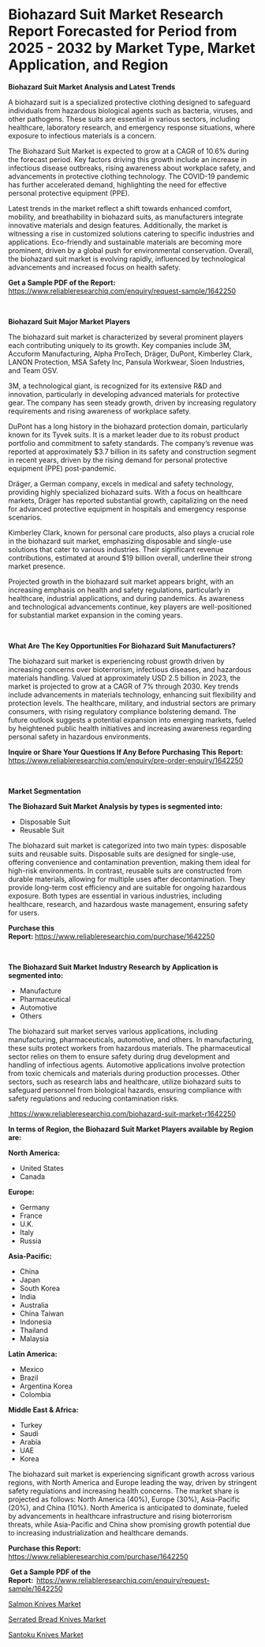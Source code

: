 <p><h1>Biohazard Suit Market Research Report Forecasted for Period from 2025 -  2032 by Market Type, Market Application, and Region</h1></p><p><strong>Biohazard Suit Market Analysis and Latest Trends</strong></p>
<p><p>A biohazard suit is a specialized protective clothing designed to safeguard individuals from hazardous biological agents such as bacteria, viruses, and other pathogens. These suits are essential in various sectors, including healthcare, laboratory research, and emergency response situations, where exposure to infectious materials is a concern. </p><p>The Biohazard Suit Market is expected to grow at a CAGR of 10.6% during the forecast period. Key factors driving this growth include an increase in infectious disease outbreaks, rising awareness about workplace safety, and advancements in protective clothing technology. The COVID-19 pandemic has further accelerated demand, highlighting the need for effective personal protective equipment (PPE). </p><p>Latest trends in the market reflect a shift towards enhanced comfort, mobility, and breathability in biohazard suits, as manufacturers integrate innovative materials and design features. Additionally, the market is witnessing a rise in customized solutions catering to specific industries and applications. Eco-friendly and sustainable materials are becoming more prominent, driven by a global push for environmental conservation. Overall, the biohazard suit market is evolving rapidly, influenced by technological advancements and increased focus on health safety.</p></p>
<p><strong>Get a Sample PDF of the Report:&nbsp;</strong> <a href="https://www.reliableresearchiq.com/enquiry/request-sample/1642250?utm_campaign=1842&utm_medium=2&utm_source=Github&utm_content=ia&utm_term=09022025&utm_id=biohazard-suit">https://www.reliableresearchiq.com/enquiry/request-sample/1642250</a></p>
<p>&nbsp;</p>
<p><strong>Biohazard Suit Major Market Players</strong></p>
<p><p>The biohazard suit market is characterized by several prominent players each contributing uniquely to its growth. Key companies include 3M, Accuform Manufacturing, Alpha ProTech, Dräger, DuPont, Kimberley Clark, LANON Protection, MSA Safety Inc, Pansula Workwear, Sioen Industries, and Team OSV.</p><p>3M, a technological giant, is recognized for its extensive R&D and innovation, particularly in developing advanced materials for protective gear. The company has seen steady growth, driven by increasing regulatory requirements and rising awareness of workplace safety.</p><p>DuPont has a long history in the biohazard protection domain, particularly known for its Tyvek suits. It is a market leader due to its robust product portfolio and commitment to safety standards. The company’s revenue was reported at approximately $3.7 billion in its safety and construction segment in recent years, driven by the rising demand for personal protective equipment (PPE) post-pandemic.</p><p>Dräger, a German company, excels in medical and safety technology, providing highly specialized biohazard suits. With a focus on healthcare markets, Dräger has reported substantial growth, capitalizing on the need for advanced protective equipment in hospitals and emergency response scenarios.</p><p>Kimberley Clark, known for personal care products, also plays a crucial role in the biohazard suit market, emphasizing disposable and single-use solutions that cater to various industries. Their significant revenue contributions, estimated at around $19 billion overall, underline their strong market presence.</p><p>Projected growth in the biohazard suit market appears bright, with an increasing emphasis on health and safety regulations, particularly in healthcare, industrial applications, and during pandemics. As awareness and technological advancements continue, key players are well-positioned for substantial market expansion in the coming years.</p></p>
<p>&nbsp;</p>
<p><strong>What Are The Key Opportunities For Biohazard Suit Manufacturers?</strong></p>
<p><p>The biohazard suit market is experiencing robust growth driven by increasing concerns over bioterrorism, infectious diseases, and hazardous materials handling. Valued at approximately USD 2.5 billion in 2023, the market is projected to grow at a CAGR of 7% through 2030. Key trends include advancements in materials technology, enhancing suit flexibility and protection levels. The healthcare, military, and industrial sectors are primary consumers, with rising regulatory compliance bolstering demand. The future outlook suggests a potential expansion into emerging markets, fueled by heightened public health initiatives and increasing awareness regarding personal safety in hazardous environments.</p></p>
<p><strong>Inquire or Share Your Questions If Any Before Purchasing This Report:</strong> <a href="https://www.reliableresearchiq.com/enquiry/pre-order-enquiry/1642250?utm_campaign=1842&utm_medium=2&utm_source=Github&utm_content=ia&utm_term=09022025&utm_id=biohazard-suit">https://www.reliableresearchiq.com/enquiry/pre-order-enquiry/1642250</a></p>
<p>&nbsp;</p>
<p><strong>Market Segmentation</strong></p>
<p><strong>The Biohazard Suit Market Analysis by types is segmented into:</strong></p>
<p><ul><li>Disposable Suit</li><li>Reusable Suit</li></ul></p>
<p><p>The biohazard suit market is categorized into two main types: disposable suits and reusable suits. Disposable suits are designed for single-use, offering convenience and contamination prevention, making them ideal for high-risk environments. In contrast, reusable suits are constructed from durable materials, allowing for multiple uses after decontamination. They provide long-term cost efficiency and are suitable for ongoing hazardous exposure. Both types are essential in various industries, including healthcare, research, and hazardous waste management, ensuring safety for users.</p></p>
<p><strong>Purchase this Report:&nbsp;</strong><a href="https://www.reliableresearchiq.com/purchase/1642250?utm_campaign=1842&utm_medium=2&utm_source=Github&utm_content=ia&utm_term=09022025&utm_id=biohazard-suit">https://www.reliableresearchiq.com/purchase/1642250</a></p>
<p>&nbsp;</p>
<p><strong>The Biohazard Suit Market Industry Research by Application is segmented into:</strong></p>
<p><ul><li>Manufacture</li><li>Pharmaceutical</li><li>Automotive</li><li>Others</li></ul></p>
<p><p>The biohazard suit market serves various applications, including manufacturing, pharmaceuticals, automotive, and others. In manufacturing, these suits protect workers from hazardous materials. The pharmaceutical sector relies on them to ensure safety during drug development and handling of infectious agents. Automotive applications involve protection from toxic chemicals and materials during production processes. Other sectors, such as research labs and healthcare, utilize biohazard suits to safeguard personnel from biological hazards, ensuring compliance with safety regulations and reducing contamination risks.</p></p>
<p><a href="https://www.reliableresearchiq.com/biohazard-suit-market-r1642250?utm_campaign=1842&utm_medium=2&utm_source=Github&utm_content=ia&utm_term=09022025&utm_id=biohazard-suit">&nbsp;https://www.reliableresearchiq.com/biohazard-suit-market-r1642250</a></p>
<p><strong>In terms of Region, the Biohazard Suit Market Players available by Region are:</strong></p>
<p>
    <p> <strong> North America: </strong>
        <ul>
            <li>United States</li>
            <li>Canada</li>
        </ul>
        </p> 
    <p> <strong> Europe: </strong>
        <ul>
            <li>Germany</li>
            <li>France</li>
            <li>U.K.</li>
            <li>Italy</li>
            <li>Russia</li>
        </ul>
        </p> 
    <p> <strong> Asia-Pacific: </strong>
        <ul>
            <li>China</li>
            <li>Japan</li>
            <li>South Korea</li>
            <li>India</li>
            <li>Australia</li>
            <li>China Taiwan</li>
            <li>Indonesia</li>
            <li>Thailand</li>
            <li>Malaysia</li>
        </ul>
        </p> 
    <p> <strong> Latin America: </strong>
        <ul>
            <li>Mexico</li>
            <li>Brazil</li>
            <li>Argentina Korea</li>
            <li>Colombia</li>
        </ul>
        </p> 
    <p> <strong> Middle East & Africa: </strong>
        <ul>
            <li>Turkey</li>
            <li>Saudi</li>
            <li>Arabia</li>
            <li>UAE</li>
            <li>Korea</li>
        </ul>
    </p>
    </p>
<p><p>The biohazard suit market is experiencing significant growth across various regions, with North America and Europe leading the way, driven by stringent safety regulations and increasing health concerns. The market share is projected as follows: North America (40%), Europe (30%), Asia-Pacific (20%), and China (10%). North America is anticipated to dominate, fueled by advancements in healthcare infrastructure and rising bioterrorism threats, while Asia-Pacific and China show promising growth potential due to increasing industrialization and healthcare demands.</p></p>
<p><strong>Purchase this Report: </strong><a href="https://www.reliableresearchiq.com/purchase/1642250?utm_campaign=1842&utm_medium=2&utm_source=Github&utm_content=ia&utm_term=09022025&utm_id=biohazard-suit">https://www.reliableresearchiq.com/purchase/1642250</a></p>
<p>&nbsp;<strong>Get a Sample PDF of the Report:&nbsp;&nbsp;</strong><a href="https://www.reliableresearchiq.com/enquiry/request-sample/1642250?utm_campaign=1842&utm_medium=2&utm_source=Github&utm_content=ia&utm_term=09022025&utm_id=biohazard-suit">https://www.reliableresearchiq.com/enquiry/request-sample/1642250</a></p>
<p><strong></strong></p>
<p><p><a href="https://github.com/mqhayigurbaj/Market-Research-Report-List-1/blob/main/salmon-knives-market.md?utm_campaign=1842&utm_medium=2&utm_source=Github&utm_content=ia&utm_term=09022025&utm_id=biohazard-suit">Salmon Knives Market</a></p><p><a href="https://github.com/shafriusizi/Market-Research-Report-List-1/blob/main/serrated-bread-knives-market.md?utm_campaign=1842&utm_medium=2&utm_source=Github&utm_content=ia&utm_term=09022025&utm_id=biohazard-suit">Serrated Bread Knives Market</a></p><p><a href="https://github.com/mjmcjagir/Market-Research-Report-List-1/blob/main/santoku-knives-market.md?utm_campaign=1842&utm_medium=2&utm_source=Github&utm_content=ia&utm_term=09022025&utm_id=biohazard-suit">Santoku Knives Market</a></p></p>